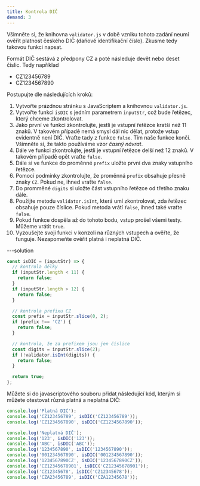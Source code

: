 ```yaml
---
title: Kontrola DIČ
demand: 3
---
```


Všimněte si, že knihovna `validator.js` v době vzniku tohoto zadání neumí ověřit platnost českého DIČ (daňové identifikační číslo). Zkusme tedy takovou funkci napsat.

Formát DIČ sestává z předpony CZ a poté následuje devět nebo deset číslic. Tedy například

- CZ123456789
- CZ1234567890

Postupujte dle následujících kroků:

1. Vytvořte prázdnou stránku s JavaScriptem a knihovnou `validator.js`.
1. Vytvořte funkci `isDIC` s jedním parametrem `inputStr`, což bude řetězec, který chceme zkontrolovat.
1. Jako první ve funkci zkontrolujte, jestli je vstupní řetězce kratší než 11 znaků. V takovém případě nemá smysl dál nic dělat, protože vstup evidentně není DIČ. Vraťte tady z funkce `false`. Tím naše funkce končí. Všimněte si, že takto používáme vzor _časný návrat_.
1. Dále ve funkci zkontrolujte, jestli je vstupní řetězce delší než 12 znaků. V takovém případě opět vraťte `false`.
1. Dále si ve funkce do proměnné `prefix` uložte první dva znaky vstupního řetězce.
1. Pomocí podmínky zkontrolujte, že proměnná `prefix` obsahuje přesně znaky `CZ`. Pokud ne, ihned vraťte `false`.
1. Do promměné `digits` si uložte část vstupního řetězce od třetího znaku dále.
1. Použijte metodu `validator.isInt`, která umí zkontrolovat, zda řetězec obsahuje pouze číslice. Pokud metoda vrátí `false`, ihned také vraťte `false`.
1. Pokud funkce dospěla až do tohoto bodu, vstup prošel všemi testy. Můžeme vrátit `true`.
1. Vyzoušejte svoji funkci v konzoli na různých vstupech a ověřte, že funguje. Nezapomeňte ověřit platná i neplatná DIČ.

---solution

```js
const isDIC = (inputStr) => {
  // kontrola délky
  if (inputStr.length < 11) {
    return false;
  }
  if (inputStr.length > 12) {
    return false;
  }

  // kontrola prefixu CZ
  const prefix = inputStr.slice(0, 2);
  if (prefix !== 'CZ') {
    return false;
  }

  // kontrola, že za prefixem jsou jen číslice
  const digits = inputStr.slice(2);
  if (!validator.isInt(digits)) {
    return false;
  }

  return true;
};
```

Můžete si do javascriptového souboru přidat následující kód, kterým si můžete otestovat různá platná a neplatná DIČ:

```js
console.log('Platná DIČ');
console.log('CZ123456789', isDIC('CZ123456789'));
console.log('CZ1234567890', isDIC('CZ1234567890'));

console.log('Neplatná DIČ');
console.log('123', isDIC('123'));
console.log('ABC', isDIC('ABC'));
console.log('1234567890', isDIC('1234567890'));
console.log('001234567890', isDIC('001234567890'));
console.log('1234567890CZ', isDIC('1234567890CZ'));
console.log('CZ12345678901', isDIC('CZ12345678901'));
console.log('CZ12345678', isDIC('CZ12345678'));
console.log('CZA23456789', isDIC('CZA12345678'));
```
